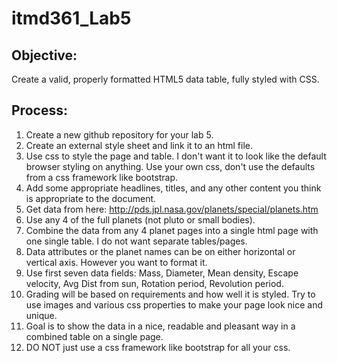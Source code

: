 # itmd361_Lab5
## Objective:
Create a valid, properly formatted HTML5 data table, fully styled with CSS.

## Process:
1. Create a new github repository for your lab 5.
2. Create an external style sheet and link it to an html file.
3. Use css to style the page and table. I don't want it to look like the default browser styling on anything. Use your own css, don't use the defaults from a css framework like bootstrap. 
4. Add some appropriate headlines, titles, and any other content you think is appropriate to the document.
5. Get data from here: http://pds.jpl.nasa.gov/planets/special/planets.htm
6. Use any 4 of the full planets (not pluto or small bodies).
7. Combine the data from any 4 planet pages into a single html page with one single table. I do not want separate tables/pages.
8. Data attributes or the planet names can be on either horizontal or vertical axis. However you want to format it.
9. Use first seven data fields: Mass, Diameter, Mean density, Escape velocity, Avg Dist from sun, Rotation period, Revolution period.
10. Grading will be based on requirements and how well it is styled. Try to use images and various css properties to make your page look nice and unique.
11. Goal is to show the data in a nice, readable and pleasant way in a combined table on a single page.
12. DO NOT just use a css framework like bootstrap for all your css.